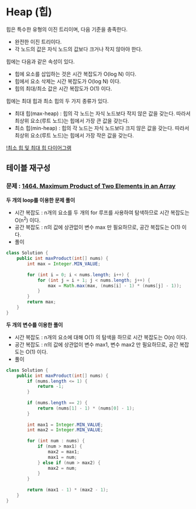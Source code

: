 # Heap (힙)

힙은 특수한 유형의 이진 트리이며, 다음 기준을 충족한다.

- 완전한 이진 트리이다.
- 각 노드의 값은 자식 노드의 값보다 크거나 작지 않아야 한다.

힙에는 다음과 같은 속성이 있다.
- 힙에 요소를 삽입하는 것은 시간 복잡도가 O(log N) 이다.
- 힙에서 요소 삭제는 시간 복잡도가 O(log N) 이다.
- 힙의 최대/최소 값은 시간 복잡도가 O(1) 이다.

힙에는 최대 힙과 최소 힙의 두 가지 종류가 있다.
- 최대 힙(max-heap) : 힙의 각 노드는 자식 노드보다 작지 않은 값을 갖는다. 따라서 최상위 요소(루트 노드)는 힙에서 가장 큰 값을 갖는다.
- 최소 힙(min-heap) : 힙의 각 노드는 자식 노드보다 크지 않은 값을 갖는다. 따라서 최상위 요소(루트 노드)는 힙에서 가장 작은 값을 갖는다.

[!최소 힙 및 최대 힙 다이어그램](https://leetcode.com/explore/featured/card/Figures/heap_explore/1_1_min_max_heap_diagram_new.png)

## 테이블 재구성
### 문제 : [1464. Maximum Product of Two Elements in an Array](https://leetcode.com/problems/maximum-product-of-two-elements-in-an-array/)
**두 개의 loop를 이용한 문제 풀이**
- 시간 복잡도 : n개의 요소를 두 개의 for 루프를 사용하여 탐색하므로 시간 복잡도는 O(n<sup>2</sup>) 이다.
- 공간 복잡도 : n의 값에 상관없이 변수 max 만 필요하므로, 공간 복잡도는 O(1) 이다.
- 풀이
``` java
class Solution {
    public int maxProduct(int[] nums) {
        int max = Integer.MIN_VALUE;
        
        for (int i = 0; i < nums.length; i++) {
            for (int j = i + 1; j < nums.length; j++) {
                max = Math.max(max, (nums[i] - 1) * (nums[j] - 1));
            }
        }
        return max;
    }
}
```

**두 개의 변수를 이용한 풀이**
- 시간 복잡도 : n개의 요소에 대해 O(1) 의 탐색을 하므로 시간 복잡도는 O(n) 이다.
- 공간 복잡도 : n의 값에 상관없이 변수 max1, 변수 max2 만 필요하므로, 공간 복잡도는 O(1) 이다.
- 풀이
```java
class Solution {
    public int maxProduct(int[] nums) {
        if (nums.length <= 1) {
            return -1;
        }
        
        if (nums.length == 2) {
            return (nums[1] - 1) * (nums[0] - 1);
        }
        
        int max1 = Integer.MIN_VALUE;
        int max2 = Integer.MIN_VALUE;
        
        for (int num : nums) {
            if (num > max1) {
                max2 = max1;
                max1 = num;
            } else if (num > max2) {
                max2 = num;
            }
        }
        
        return (max1 - 1) * (max2 - 1);
    }
}
```

